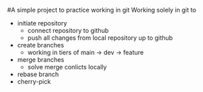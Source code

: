 #A simple project to practice working in git
Working solely in git to
- initiate repository
  - connect repository to github
  - push all changes from local repository up to github
- create branches
    - working in tiers of main -> dev -> feature
- merge branches
  - solve merge conlicts locally
- rebase branch
- cherry-pick
